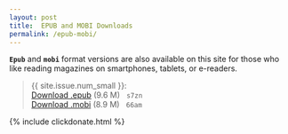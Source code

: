 ```yaml
---
layout: post
title:  EPUB and MOBI Downloads
permalink: /epub-mobi/
---
```

<div class="message">
	<code><b>Epub</b></code> and <code><b>mobi</b></code> format versions are also available on this site for those who like reading magazines on smartphones, tablets, or e-readers.
</div>

<!--more-->
> {{ site.issue.num_small }}:<br/>
[Download .epub](https://yun.baidu.com/s/1nv31Wud) (9.6 M) &nbsp;
`s7zn` <br/>
[Download .mobi](https://yun.baidu.com/s/1c1Jdjiw) (8.9 M) &nbsp;
`66am`

{% include clickdonate.html %}
